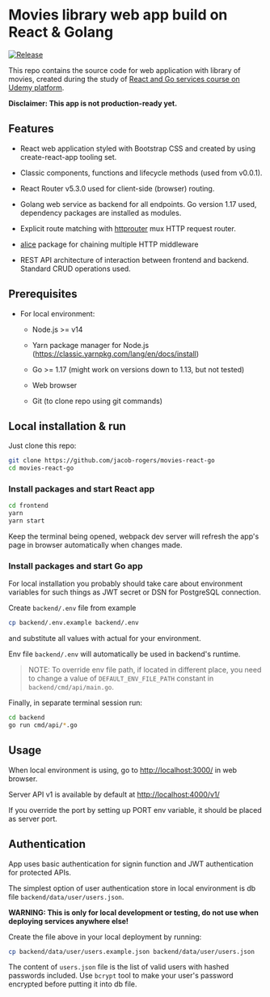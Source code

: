 # Movies library web app build on React & Golang

[![Release](https://img.shields.io/github/v/release/jacob-rogers/movies-react-go?include_prereleases&sort=semver)](https://github.com/jacob-rogers/movies-react-go/releases/latest)

This repo contains the source code for web application with library of movies, created during the study of [React and Go services course on Udemy platform](https://www.udemy.com/course/working-with-react-and-go-golang/).

**Disclaimer: This app is not production-ready yet.**

## Features

- React web application styled with Bootstrap CSS and created by using create-react-app tooling set.

- Classic components, functions and lifecycle methods (used from v0.0.1).

- React Router v5.3.0 used for client-side (browser) routing.

- Golang web service as backend for all endpoints. Go version 1.17 used, dependency packages are installed as modules.

- Explicit route matching with [httprouter](https://github.com/julienschmidt/httprouter) mux HTTP request router.

- [alice](github.com/justinas/alice) package for chaining multiple HTTP middleware

- REST API architecture of interaction between frontend and backend. Standard CRUD operations used.

## Prerequisites

- For local environment:

  - Node.js >= v14

  - Yarn package manager for Node.js (<https://classic.yarnpkg.com/lang/en/docs/install>)

  - Go >= 1.17 (might work on versions down to 1.13, but not tested)

  - Web browser

  - Git (to clone repo using git commands)

## Local installation & run

Just clone this repo:

```sh
git clone https://github.com/jacob-rogers/movies-react-go
cd movies-react-go
```

### Install packages and start React app

```sh
cd frontend
yarn
yarn start
```

Keep the terminal being opened, webpack dev server will refresh the app's page in browser automatically when changes made.

### Install packages and start Go app

For local installation you probably should take care about environment variables for such things as JWT secret or DSN for PostgreSQL connection.

Create `backend/.env` file from example

```sh
cp backend/.env.example backend/.env
```

and substitute all values with actual for your environment.

Env file `backend/.env` will automatically be used in backend's runtime.

> NOTE: To override env file path, if located in different place, you need to change a value of `DEFAULT_ENV_FILE_PATH` constant in `backend/cmd/api/main.go`.

Finally, in separate terminal session run:

```sh
cd backend
go run cmd/api/*.go
```

## Usage

When local environment is using, go to <http://localhost:3000/> in web browser.

Server API v1 is available by default at <http://localhost:4000/v1/>

If you override the port by setting up PORT env variable, it should be placed as server port.

## Authentication

App uses basic authentication for signin function and JWT authentication for protected APIs.

The simplest option of user authentication store in local environment is db file `backend/data/user/users.json`.

**WARNING: This is only for local development or testing, do not use when deploying services anywhere else!**

Create the file above in your local deployment by running:

```sh
cp backend/data/user/users.example.json backend/data/user/users.json
```

The content of `users.json` file is the list of valid users with hashed passwords included. Use `bcrypt` tool to make your user's password encrypted before putting it into db file.
